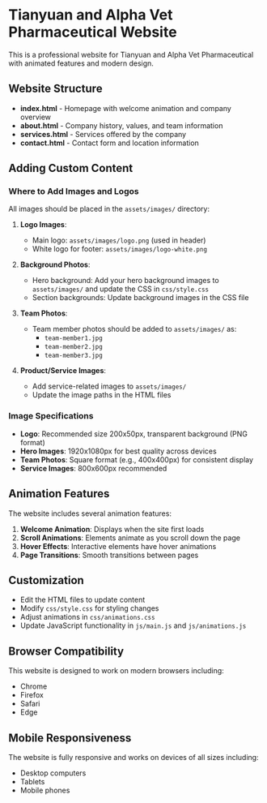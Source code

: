 # Tianyuan and Alpha Vet Pharmaceutical Website

This is a professional website for Tianyuan and Alpha Vet Pharmaceutical with animated features and modern design.

## Website Structure

- **index.html** - Homepage with welcome animation and company overview
- **about.html** - Company history, values, and team information
- **services.html** - Services offered by the company
- **contact.html** - Contact form and location information

## Adding Custom Content

### Where to Add Images and Logos

All images should be placed in the `assets/images/` directory:

1. **Logo Images**:
   - Main logo: `assets/images/logo.png` (used in header)
   - White logo for footer: `assets/images/logo-white.png`

2. **Background Photos**:
   - Hero background: Add your hero background images to `assets/images/` and update the CSS in `css/style.css`
   - Section backgrounds: Update background images in the CSS file

3. **Team Photos**:
   - Team member photos should be added to `assets/images/` as:
     - `team-member1.jpg`
     - `team-member2.jpg`
     - `team-member3.jpg`

4. **Product/Service Images**:
   - Add service-related images to `assets/images/`
   - Update the image paths in the HTML files

### Image Specifications

- **Logo**: Recommended size 200x50px, transparent background (PNG format)
- **Hero Images**: 1920x1080px for best quality across devices
- **Team Photos**: Square format (e.g., 400x400px) for consistent display
- **Service Images**: 800x600px recommended

## Animation Features

The website includes several animation features:

1. **Welcome Animation**: Displays when the site first loads
2. **Scroll Animations**: Elements animate as you scroll down the page
3. **Hover Effects**: Interactive elements have hover animations
4. **Page Transitions**: Smooth transitions between pages

## Customization

- Edit the HTML files to update content
- Modify `css/style.css` for styling changes
- Adjust animations in `css/animations.css`
- Update JavaScript functionality in `js/main.js` and `js/animations.js`

## Browser Compatibility

This website is designed to work on modern browsers including:
- Chrome
- Firefox
- Safari
- Edge

## Mobile Responsiveness

The website is fully responsive and works on devices of all sizes including:
- Desktop computers
- Tablets
- Mobile phones